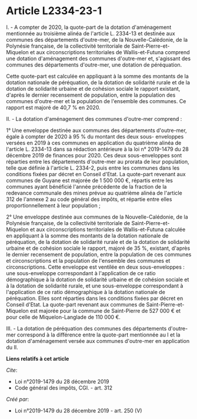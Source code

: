 # Article L2334-23-1

I. - A compter de 2020, la quote-part de la dotation d'aménagement mentionnée au troisième alinéa de l'article L. 2334-13 et
destinée aux communes des départements d'outre-mer, de la Nouvelle-Calédonie, de la Polynésie française, de la collectivité
territoriale de Saint-Pierre-et-Miquelon et aux circonscriptions territoriales de Wallis-et-Futuna comprend une dotation
d'aménagement des communes d'outre-mer et, s'agissant des communes des départements d'outre-mer, une dotation de péréquation.

Cette quote-part est calculée en appliquant à la somme des montants de la dotation nationale de péréquation, de la dotation
de solidarité rurale et de la dotation de solidarité urbaine et de cohésion sociale le rapport existant, d'après le dernier
recensement de population, entre la population des communes d'outre-mer et la population de l'ensemble des communes. Ce
rapport est majoré de 40,7 % en 2020.

II. - La dotation d'aménagement des communes d'outre-mer comprend :

1° Une enveloppe destinée aux communes des départements d'outre-mer, égale à compter de 2020 à 95 % du montant des deux sous-
enveloppes versées en 2019 à ces communes en application du quatrième alinéa de l'article L. 2334-13 dans sa rédaction
antérieure à la loi n° 2019-1479 du 28 décembre 2019 de finances pour 2020. Ces deux sous-enveloppes sont réparties entre les
départements d'outre-mer au prorata de leur population, telle que définie à l'article L. 2334-2, puis entre les communes dans
les conditions fixées par décret en Conseil d'Etat. La quote-part revenant aux communes de Guyane est majorée de 1 500 000 €,
répartis entre les communes ayant bénéficié l'année précédente de la fraction de la redevance communale des mines prévue au
quatrième alinéa de l'article 312 de l'annexe 2 au code général des impôts, et répartie entre elles proportionnellement à
leur population ;

2° Une enveloppe destinée aux communes de la Nouvelle-Calédonie, de la Polynésie française, de la collectivité territoriale
de Saint-Pierre-et-Miquelon et aux circonscriptions territoriales de Wallis-et-Futuna calculée en appliquant à la somme des
montants de la dotation nationale de péréquation, de la dotation de solidarité rurale et de la dotation de solidarité urbaine
et de cohésion sociale le rapport, majoré de 35 %, existant, d'après le dernier recensement de population, entre la
population de ces communes et circonscriptions et la population de l'ensemble des communes et circonscriptions. Cette
enveloppe est ventilée en deux sous-enveloppes : une sous-enveloppe correspondant à l'application de ce ratio démographique à
la dotation de solidarité urbaine et de cohésion sociale et à la dotation de solidarité rurale, et une sous-enveloppe
correspondant à l'application de ce ratio démographique à la dotation nationale de péréquation. Elles sont réparties dans les
conditions fixées par décret en Conseil d'Etat. La quote-part revenant aux communes de Saint-Pierre-et-Miquelon est majorée
pour la commune de Saint-Pierre de 527 000 € et pour celle de Miquelon-Langlade de 110 000 €.

III. - La dotation de péréquation des communes des départements d'outre-mer correspond à la différence entre la quote-part
mentionnée au I et la dotation d'aménagement versée aux communes d'outre-mer en application du II.

**Liens relatifs à cet article**

_Cite_:

  - Loi n°2019-1479 du 28 décembre 2019
  - Code général des impôts, CGI. - art. 312

_Créé par_:

  - Loi n°2019-1479 du 28 décembre 2019 - art. 250 (V)
